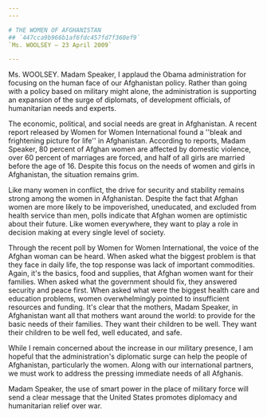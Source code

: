 ```yaml
---
---

# THE WOMEN OF AFGHANISTAN
## `447cca9b966b1af6fdc457fd7f360ef9`
`Ms. WOOLSEY — 23 April 2009`

---
```



Ms. WOOLSEY. Madam Speaker, I applaud the Obama administration for 
focusing on the human face of our Afghanistan policy. Rather than going 
with a policy based on military might alone, the administration is 
supporting an expansion of the surge of diplomats, of development 
officials, of humanitarian needs and experts.

The economic, political, and social needs are great in Afghanistan. A 
recent report released by Women for Women International found a ''bleak 
and frightening picture for life'' in Afghanistan. According to 
reports, Madam Speaker, 80 percent of Afghan women are affected by 
domestic violence, over 60 percent of marriages are forced, and half of 
all girls are married before the age of 16. Despite this focus on the 
needs of women and girls in Afghanistan, the situation remains grim.

Like many women in conflict, the drive for security and stability 
remains strong among the women in Afghanistan. Despite the fact that 
Afghan women are more likely to be impoverished, uneducated, and 
excluded from health service than men, polls indicate that Afghan women 
are optimistic about their future. Like women everywhere, they want to 
play a role in decision making at every single level of society.

Through the recent poll by Women for Women International, the voice 
of the Afghan woman can be heard. When asked what the biggest problem 
is that they face in daily life, the top response was lack of important 
commodities. Again, it's the basics, food and supplies, that Afghan 
women want for their families. When asked what the government should 
fix, they answered security and peace first. When asked what were the 
biggest health care and education problems, women overwhelmingly 
pointed to insufficient resources and funding. It's clear that the 
mothers, Madam Speaker, in Afghanistan want all that mothers want 
around the world: to provide for the basic needs of their families. 
They want their children to be well. They want their children to be 
well fed, well educated, and safe.

While I remain concerned about the increase in our military presence, 
I am hopeful that the administration's diplomatic surge can help the 
people of Afghanistan, particularly the women. Along with our 
international partners, we must work to address the pressing immediate 
needs of all Afghanis.

Madam Speaker, the use of smart power in the place of military force 
will send a clear message that the United States promotes diplomacy and 
humanitarian relief over war.
